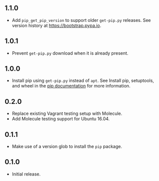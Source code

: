 ## 1.1.0

- Add `pip_get_pip_version` to support older `get-pip.py` releases. See version history at https://bootstrap.pypa.io.

## 1.0.1

-  Prevent `get-pip.py` download when it is already present.

## 1.0.0

- Install pip using `get-pip.py` instead of `apt`. See Install pip, setuptools, and wheel in the [pip documentation](https://packaging.python.org/installing/#install-pip-setuptools-and-wheel) for more information.

## 0.2.0

- Replace existing Vagrant testing setup with Molecule.
- Add Molecule testing support for Ubuntu 16.04.

## 0.1.1

- Make use of a version glob to install the `pip` package.

## 0.1.0

- Initial release.
